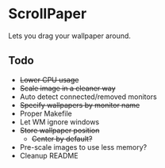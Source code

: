 ScrollPaper
===========

Lets you drag your wallpaper around.

Todo
----

- ~~Lower CPU usage~~
- ~~Scale image in a cleaner way~~
- Auto detect connected/removed monitors
- ~~Specify wallpapers by monitor name~~
- Proper Makefile
- Let WM ignore windows
- ~~Store wallpaper position~~
	- ~~Center by default?~~
- Pre-scale images to use less memory?
- Cleanup README
